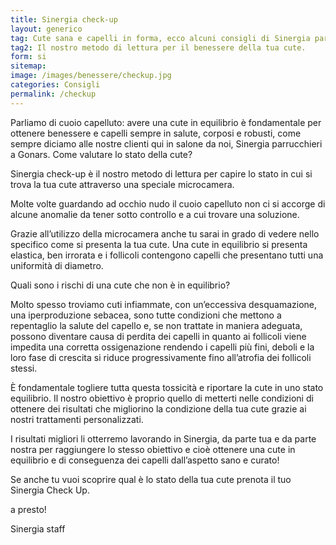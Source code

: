 ```yaml
---
title: Sinergia check-up
layout: generico
tag: Cute sana e capelli in forma, ecco alcuni consigli di Sinergia parrucchieri a Gonars, le prime consulenti cutanee per la bellezza del tuo capello.
tag2: Il nostro metodo di lettura per il benessere della tua cute.
form: si
sitemap:
image: /images/benessere/checkup.jpg
categories: Consigli
permalink: /checkup
---
```


Parliamo di cuoio capelluto: avere una cute in equilibrio è fondamentale per ottenere benessere e capelli sempre in salute, corposi e robusti, come sempre diciamo alle nostre clienti qui in salone da noi, Sinergia parrucchieri a Gonars. Come valutare lo stato della cute?

Sinergia check-up è il nostro metodo di lettura per capire lo stato in cui si trova la tua cute attraverso una speciale microcamera.

Molte volte guardando ad occhio nudo il cuoio capelluto non ci si accorge di alcune anomalie da tener sotto controllo e a cui trovare una soluzione.

Grazie all’utilizzo della microcamera anche tu sarai in grado di vedere nello specifico come si presenta la tua cute.
Una cute in equilibrio si presenta elastica, ben irrorata e i follicoli contengono capelli che presentano tutti una uniformità di diametro.

Quali sono i rischi di una cute che non è in equilibrio?

Molto spesso troviamo cuti infiammate, con un’eccessiva desquamazione, una iperproduzione sebacea, sono tutte condizioni che mettono a repentaglio la salute del capello e, se non trattate in maniera adeguata, possono diventare causa di perdita dei capelli in quanto ai follicoli viene impedita una corretta ossigenazione rendendo i capelli più fini, deboli e la loro fase di crescita si riduce progressivamente fino all’atrofia dei follicoli stessi.

È fondamentale togliere tutta questa tossicità e riportare la cute in uno stato equilibrio.
Il nostro obiettivo è proprio quello di metterti nelle condizioni di ottenere dei risultati che migliorino la condizione della tua cute grazie ai nostri trattamenti personalizzati.

I risultati migliori li otterremo lavorando in Sinergia, da parte tua e da parte nostra per raggiungere lo stesso obiettivo e cioè ottenere una cute in equilibrio e di conseguenza dei capelli dall’aspetto sano e curato!

Se anche tu vuoi scoprire qual è lo stato della tua cute prenota il tuo Sinergia Check Up.

a presto!

Sinergia staff
